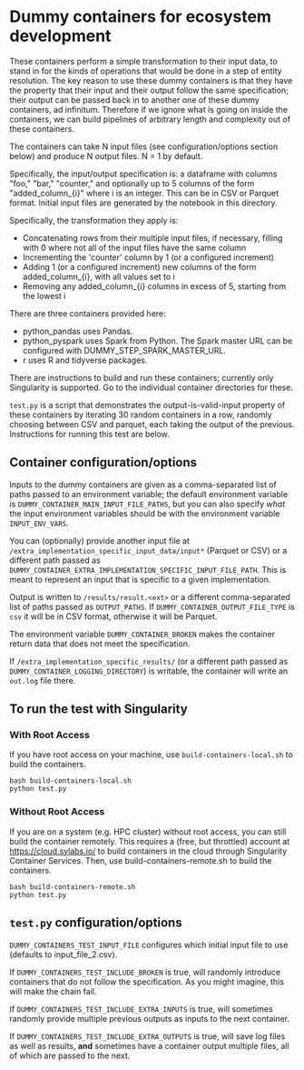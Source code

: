 # Dummy containers for ecosystem development

These containers perform a simple transformation to their input data,
to stand in for the kinds of operations that would be done in a step of entity resolution.
The key reason to use these dummy containers is that they have the property that their
input and their output follow the same specification; their output can be passed back in to another
one of these dummy containers, ad infinitum.
Therefore if we ignore what is going on inside the containers, we can build
pipelines of arbitrary length and complexity out of these containers.

The containers can take N input files (see configuration/options section below) and produce N output files.
N = 1 by default.

Specifically, the input/output specification is: a dataframe
with columns "foo," "bar," "counter," and optionally up to 5 columns of
the form "added_column_{i}" where i is an integer.
This can be in CSV or Parquet format.
Initial input files are generated by the notebook in this directory.

Specifically, the transformation they apply is:

- Concatenating rows from their multiple input files, if necessary, filling with 0 where not all of the input files have the same column
- Incrementing the 'counter' column by 1 (or a configured increment)
- Adding 1 (or a configured increment) new columns of the form added_column_{i}, with all values set to i
- Removing any added_column_{i} columns in excess of 5, starting from the lowest i

There are three containers provided here:

- python_pandas uses Pandas.
- python_pyspark uses Spark from Python. The Spark master URL can be configured with DUMMY_STEP_SPARK_MASTER_URL.
- r uses R and tidyverse packages.

There are instructions to build and run these containers; currently only Singularity is supported.
Go to the individual container directories for these.

`test.py` is a script that demonstrates the output-is-valid-input property of these containers by iterating
30 random containers in a row, randomly choosing between CSV and parquet, each taking the output of the previous.
Instructions for running this test are below.

## Container configuration/options

Inputs to the dummy containers are given as a comma-separated list of paths passed to an environment variable; the default environment variable 
is `DUMMY_CONTAINER_MAIN_INPUT_FILE_PATHS`, but you can also specify *what* the input environment variables should be with the environment variable
`INPUT_ENV_VARS`.

You can (optionally) provide another input file at `/extra_implementation_specific_input_data/input*` (Parquet or CSV) or a different path passed as `DUMMY_CONTAINER_EXTRA_IMPLEMENTATION_SPECIFIC_INPUT_FILE_PATH`.
This is meant to represent an input that is specific to a given implementation.

Output is written to `/results/result.<ext>` or a different comma-separated list of paths passed as `OUTPUT_PATHS`.
If `DUMMY_CONTAINER_OUTPUT_FILE_TYPE` is `csv` it will be in CSV format, otherwise it will be Parquet.

The environment variable `DUMMY_CONTAINER_BROKEN` makes the container return data that does not meet the specification.

If `/extra_implementation_specific_results/` (or a different path passed as `DUMMY_CONTAINER_LOGGING_DIRECTORY`) is writable,
the container will write an `out.log` file there.

## To run the test with Singularity

### With Root Access
If you have root access on your machine, use `build-containers-local.sh` to build the containers.

```
bash build-containers-local.sh
python test.py
```

### Without Root Access

If you are on a system (e.g. HPC cluster) without root access, you can still build the container remotely. 
This requires a (free, but throttled) account at https://cloud.sylabs.io/ to build containers in the cloud through
Singularity Container Services. Then, use build-containers-remote.sh to build the containers.

```
bash build-containers-remote.sh
python test.py
```

## `test.py` configuration/options

`DUMMY_CONTAINERS_TEST_INPUT_FILE` configures which initial input file to use (defaults to input_file_2.csv).

If `DUMMY_CONTAINERS_TEST_INCLUDE_BROKEN` is true, will randomly introduce containers that do not follow the specification.
As you might imagine, this will make the chain fail.

If `DUMMY_CONTAINERS_TEST_INCLUDE_EXTRA_INPUTS` is true, will sometimes randomly provide multiple previous outputs as inputs
to the next container.

If `DUMMY_CONTAINERS_TEST_INCLUDE_EXTRA_OUTPUTS` is true, will save log files as well as results, **and** sometimes have
a container output multiple files, all of which are passed to the next.